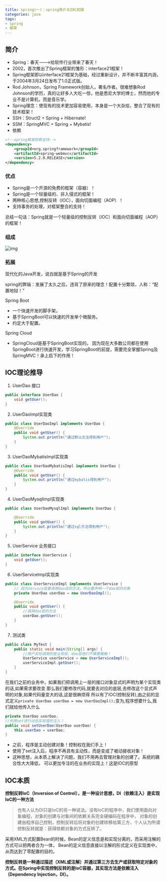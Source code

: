 ```yaml
---
title: spring(一)：spring简介与IOC初探
categories: java
tags:
- spring
- 框架 
---
```


## 简介

- Spring：春天--->给软件行业带来了春天！
- 2002，首次推出了Spring框架的雏形：interface21框架！
- Spring框架即以interface21框架为基础，经过重新设计，并不断丰富其内涵，于2004年3月24日发布了1.0正式版。
- Rod Johnson，Spring Framework创始人，著名作者。很难想象Rod Johnson的学历，真的让好多人大吃一惊，他是悉尼大学的博士，然而他的专业不是计算机，而是音乐学。
- Spring理念：使现有的技术更加容易使用，本身是一个大杂烩，整合了现有的技术框架！
- SSH：Struct2 + Spring + Hibernate!
- SSM：SpringMVC + Spring + Mybatis!
- 依赖

```xml
<!--spring框架依赖支持-->
<dependency>
    <groupId>org.springframework</groupId>
    <artifactId>spring-webmvc</artifactId>
    <version>5.2.0.RELEASE</version>
</dependency>
```

### 优点

- Spring是一个开源的免费的框架（容器）！
- Spring是一个轻量级的、非入侵式的框架！
- 两种核心思想,控制反转（IOC），面向切面编程（AOP）！
- 支持事务的处理，对框架整合的支持！

总结一句话：Spring就是一个轻量级的控制反转（IOC）和面向切面编程（AOP）的框架！

### 组成

![img](https://hanser373.oss-cn-beijing.aliyuncs.com/img/202304132245470.png)

### 拓展

现代化的Java开发，说白就是基于Spring的开发

spring的弊端：发展了太久之后，违背了原来的理念！配置十分繁琐，人称：“配置地狱！”

Spring Boot

- 一个快速开发的脚手架。
- 基于SpringBoot可以快速的开发单个微服务。
- 约定大于配置。

Spring Cloud

- SpringCloud是基于SpringBoot实现的。 因为现在大多数公司都在使用SpringBoot进行快速开发，学习SpringBoot的前提，需要完全掌握Spring及SpringMVC！承上启下的作用！

## IOC理论推导

1. UserDao 接口

```java
public interface UserDao {
    void getUser();
}
```

2. UserDaoImpl实现类

```java
public class UserDaoImpl implements UserDao {
    @Override
    public void getUser() {
        System.out.println("通过默认方法得到用户");
    }
}
```

3. UserDaoMybatisImpl实现类

```java
public class UserDaoMybatisImpl implements UserDao {
    @Override
    public void getUser() {
        System.out.println("通过mybatis得到用户");
    }
}
```

4. UserDaoMysqlImpl实现类

```java
public class UserDaoMysqlImpl implements UserDao {

    @Override
    public void getUser() {
        System.out.println("通过sql方法得到用户");
    }
}
```

5. UserService 业务接口

```java
public interface UserService {
    void getUser();
}
```

6. UserServiceImpl实现类

```java
public class UserServiceImpl implements UserService {
    // 因为service层要调用dao层的方法，所以要声明一个dao层的对象
    private UserDao userDao = new UserDaoImpl();

    @Override
    public void getUser() {
        //调用dao层的方法
        userDao.getUser();
    }
}
```

7. 测试类

```java
public class MyTest {
    public static void main(String[] args) {
        //用户实际调用的是业务层，dao层他们不需要接触！
        UserService userService = new UserServiceImpl();
        userServiceImpl.getUser();
    }
}
```

在我们之前的业务中，如果我们把调用上一层的接口对象显式的声明为某个实现类的话,如果需求要改变 那么我们要修改代码,就要去对应的底层,去修改这个显式声明的对象,如果代码量变大的话,这是很麻烦得 所以有了IOC(控制反转),由之前的显式定义`private UserDao userDao = new UserDaoImpl();`变为,程序想要什么,我们就给他传入什么

```java
private UserDao userDao;
//利用set进行动态实现值的注入！
public void setUserDao(UserDao userDao) {
    this.userDao = userDao;
}
```

- 之前，程序是主动创建对象！控制权在我们手上！
- 使用了set注入后，程序不再具有主动性，而是变成了被动接收对象！
- 这种思想，从本质上解决了问题，我们不用再去管理对象的创建了。系统的耦合性大大降低， 可以更加专注的在业务的实现上！这是IOC的原型

## IOC本质

**控制反转IoC（Inversion of Control），是一种设计思想，DI（依赖注入）是实现IoC的一种方法**

> 也有人认为DI只是IoC的另一种说法。没有IoC的程序中，我们使用面向对象编程，对象的创建与对象间的依赖关系完全硬编码在程序中，
> 对象的创建由程序自己控制，控制反转后将对象的创建转移给第三方，个人认为所谓控制反转就是：获得依赖对象的方式反转了。

采用XML方式配置Bean的时候，Bean的定义信息是和实现分离的，而采用注解的方式可以把两者合为一体，
Bean的定义信息直接以注解的形式定义在实现类中，从而达到了零配置的目的。

**控制反转是一种通过描述（XML或注解）并通过第三方去生产或获取特定对象的方式。在Spring中实现控制反转的是IoC容器，其实现方法是依赖注入（Dependency Injection，DI）。**





